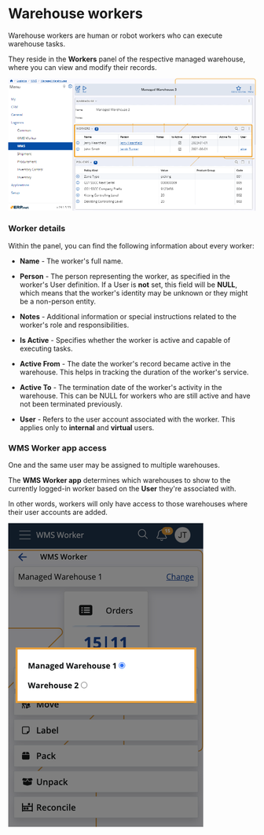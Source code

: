 # Warehouse workers

Warehouse workers are human or robot workers who can execute warehouse tasks.

They reside in the **Workers** panel of the respective managed warehouse, where you can view and modify their records.

![Workers Panel](pictures/Managed_Warehouses_workers_04_06.png)

### Worker details

Within the panel, you can find the following information about every worker:

- **Name** - The worker's full name.

- **Person** - The person representing the worker, as specified in the worker's User definition. If a User is **not** set, this field will be **NULL**, which means that the worker's identity may be unknown or they might be a non-person entity. 

- **Notes** - Additional information or special instructions related to the worker's role and responsibilities.

- **Is Active** - Specifies whether the worker is active and capable of executing tasks. 

- **Active From** - The date the worker's record became active in the warehouse. This helps in tracking the duration of the worker's service.

- **Active To** - The termination date of the worker's activity in the warehouse. This can be NULL for workers who are still active and have not been terminated previously.

- **User** - Refers to the user account associated with the worker. This applies only to **internal** and **virtual** users.

### WMS Worker app access

One and the same user may be assigned to multiple warehouses.

The **WMS Worker app** determines which warehouses to show to the currently logged-in worker based on the **User** they're associated with.

In other words, workers will only have access to those warehouses where their user accounts are added. 

![Warehouses List in the App](pictures/wms_worker_user.png)
